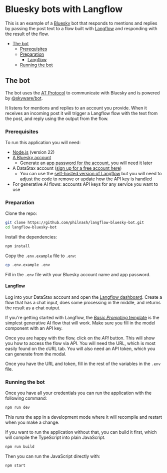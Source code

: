 # Bluesky bots with Langflow

This is an example of a [Bluesky](https://bsky.social/about) bot that responds to mentions and replies by passing the post text to a flow built with [Langflow](https://docs.datastax.com/en/langflow/index.html) and responding with the result of the flow.

- [The bot](#the-bot)
  - [Prerequisites](#prerequisites)
  - [Preparation](#preparation)
    - [Langflow](#langflow)
  - [Running the bot](#running-the-bot)

## The bot

The bot uses the [AT Protocol](https://atproto.com/) to communicate with Bluesky and is powered by [@skyware/bot](https://skyware.js.org/guides/bot/introduction/getting-started/).

It listens for mentions and replies to an account you provide. When it receives an incoming post it will trigger a Langflow flow with the text from the post, and reply using the output from the flow.

### Prerequisites

To run this application you will need:

- [Node.js](https://nodejs.org/en) (version 22)
- [A Bluesky account](https://bsky.app/)
  - Generate an [app password for the account](https://blueskyfeeds.com/en/faq-app-password), you will need it later
- A DataStax account ([sign up for a free account here](https://astra.datastax.com/signup))
  - You can use the [self-hosted version of Langflow](https://www.langflow.org/) but you will need to adjust the code to remove or update how the API key is handled
- For generative AI flows: accounts API keys for any service you want to use

### Preparation

Clone the repo:

```sh
git clone https://github.com/philnash/langflow-bluesky-bot.git
cd langflow-bluesky-bot
```

Install the dependencies:

```sh
npm install
```

Copy the `.env.example` file to `.env`:

```sh
cp .env.example .env
```

Fill in the `.env` file with your Bluesky account name and app password.

#### Langflow

Log into your DataStax account and open the [Langflow dashboard](https://astra.datastax.com/langflow). Create a flow that has a chat input, does some processing in the middle, and returns the result as a chat output.

If you're getting started with Langflow, the [_Basic Prompting_ template](https://docs.langflow.org/starter-projects-basic-prompting) is the simplest generative AI flow that will work. Make sure you fill in the model component with an API key.

Once you are happy with the flow, click on the _API_ button. This will show you how to access the flow via API. You will need the URL, which is most easily found on the cURL tab. You will also need an API token, which you can generate from the modal.

Once you have the URL and token, fill in the rest of the variables in the `.env` file.

### Running the bot

Once you have all your credentials you can run the application with the following command:

```sh
npm run dev
```

This runs the app in a development mode where it will recompile and restart when you make a change.

If you want to run the application without that, you can build it first, which will compile the TypeScript into plain JavaScript.

```sh
npm run build
```

Then you can run the JavaScript directly with:

```sh
npm start
```
